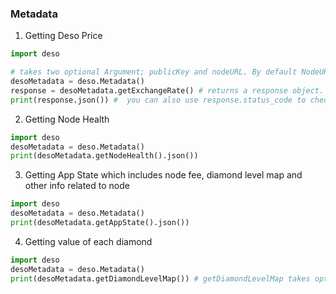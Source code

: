 ### Metadata

1. Getting Deso Price

```python
import deso

# takes two optional Argument; publicKey and nodeURL. By default NodeURL is https://node.deso.org/api/v0/"
desoMetadata = deso.Metadata()
response = desoMetadata.getExchangeRate() # returns a response object.
print(response.json()) #  you can also use response.status_code to check if request was succesful
```

2. Getting Node Health

```python
import deso
desoMetadata = deso.Metadata()
print(desoMetadata.getNodeHealth().json())
```

3. Getting App State which includes node fee, diamond level map and other info related to node

```python
import deso
desoMetadata = deso.Metadata()
print(desoMetadata.getAppState().json())
```

4. Getting value of each diamond

```python
import deso
desoMetadata = deso.Metadata()
print(desoMetadata.getDiamondLevelMap()) # getDiamondLevelMap takes optional inDesoNanos argument which is by default True.
```
